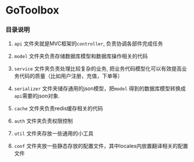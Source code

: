 # GoToolbox


### 目录说明

1. `api` 文件夹就是MVC框架的`controller`, 负责协调各部件完成任务

2. `model` 文件夹负责存储数据库模型和数据库操作相关的代码

3. `service` 文件夹负责处理比较复杂的业务, 把业务代码模型化可以有效提高业务代码的质量（比如用户注册，充值，下单等）

4. `serializer` 文件夹储存通用的json模型，把`model` 得到的数据库模型转换成`api`需要的json对象.

5. `cache` 文件夹负责redis缓存相关的代码

6. `auth` 文件夹负责权限控制

7. `util` 文件夹存放一些通用的小工具

8. `conf` 文件夹放一些静态存放的配置文件，其中locales内放置翻译相关的配置文件

